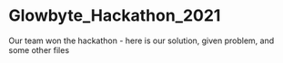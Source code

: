 # Glowbyte_Hackathon_2021
Our team won the hackathon - here is our solution, given problem, and some other files
